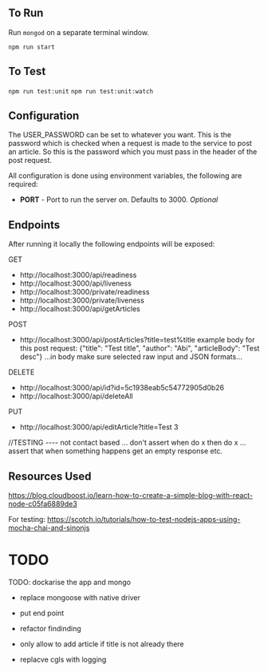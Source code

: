 ## To Run

Run `mongod` on a separate terminal window.

`npm run start`

## To Test

`npm run test:unit`
`npm run test:unit:watch`

## Configuration

The USER_PASSWORD can be set to whatever you want. This is the password which is checked when a request is made to the service to post an article. So this is the password which you must pass in the header of the post request.

All configuration is done using environment variables, the following are required:

- **PORT** - Port to run the server on. Defaults to 3000. _Optional_

## Endpoints

After running it locally the following endpoints will be exposed:

GET

- http://localhost:3000/api/readiness
- http://localhost:3000/api/liveness
- http://localhost:3000/private/readiness
- http://localhost:3000/private/liveness
- http://localhost:3000/api/getArticles

POST

- http://localhost:3000/api/postArticles?title=test%title
  example body for this post request: {"title": "Test title", "author": "Abi", "articleBody": "Test desc"}
  ...in body make sure selected raw input and JSON formats...

DELETE

- http://localhost:3000/api/id?id=5c1938eab5c54772905d0b26
- http://localhost:3000/api/deleteAll

PUT

- http://localhost:3000/api/editArticle?title=Test 3

//TESTING ---- not contact based ... don't assert when do x then do x ... assert that when something happens get an empty response etc.

## Resources Used

https://blog.cloudboost.io/learn-how-to-create-a-simple-blog-with-react-node-c05fa6889de3

For testing: https://scotch.io/tutorials/how-to-test-nodejs-apps-using-mocha-chai-and-sinonjs

# TODO

TODO: dockarise the app and mongo

- replace mongoose with native driver
- put end point
- refactor findinding
- only allow to add article if title is not already there

- replacve cgls with logging
